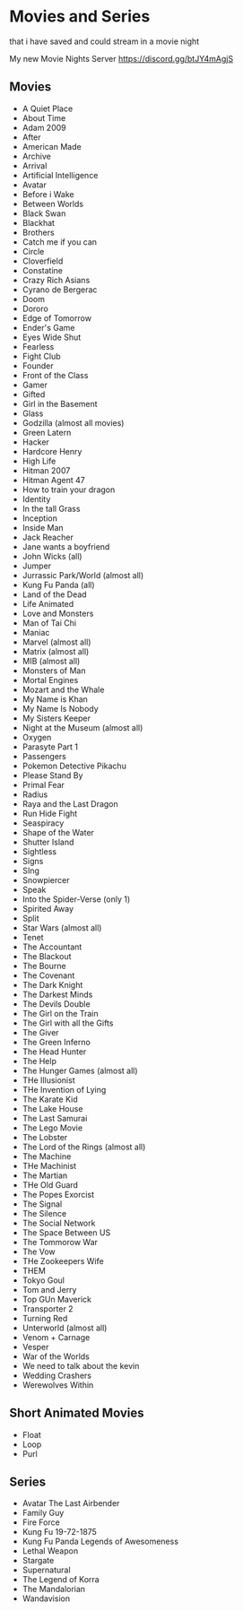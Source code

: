 # Movies and Series
that i have saved and could stream in a movie night

My new Movie Nights Server https://discord.gg/btJY4mAgjS
## Movies
- A Quiet Place
- About Time
- Adam 2009
- After
- American Made
- Archive
- Arrival
- Artificial Intelligence
- Avatar
- Before i Wake
- Between Worlds
- Black Swan
- Blackhat
- Brothers
- Catch me if you can
- Circle
- Cloverfield
- Constatine
- Crazy Rich Asians
- Cyrano de Bergerac
- Doom
- Dororo
- Edge of Tomorrow
- Ender's Game
- Eyes Wide Shut
- Fearless
- Fight Club
- Founder
- Front of the Class
- Gamer
- Gifted
- Girl in the Basement
- Glass
- Godzilla (almost all movies)
- Green Latern
- Hacker
- Hardcore Henry
- High Life
- Hitman 2007
- Hitman Agent 47
- How to train your dragon
- Identity
- In the tall Grass
- Inception
- Inside Man
- Jack Reacher
- Jane wants a boyfriend
- John Wicks (all)
- Jumper
- Jurrassic Park/World (almost all)
- Kung Fu Panda (all)
- Land of the Dead
- Life Animated
- Love and Monsters
- Man of Tai Chi
- Maniac
- Marvel (almost all)
- Matrix (almost all)
- MIB (almost all)
- Monsters of Man
- Mortal Engines
- Mozart and the Whale
- My Name is Khan
- My Name Is Nobody
- My Sisters Keeper
- Night at the Museum (almost all)
- Oxygen
- Parasyte Part 1
- Passengers
- Pokemon Detective Pikachu
- Please Stand By
- Primal Fear
- Radius
- Raya and the Last Dragon
- Run Hide Fight
- Seaspiracy
- Shape of the Water
- Shutter Island
- Sightless
- Signs
- SIng
- Snowpiercer
- Speak
- Into the Spider-Verse (only 1)
- Spirited Away
- Split
- Star Wars (almost all)
- Tenet
- The Accountant
- The Blackout
- The Bourne
- The Covenant
- The Dark Knight
- The Darkest Minds
- The Devils Double
- The Girl on the Train
- The Girl with all the Gifts
- The Giver
- The Green Inferno
- The Head Hunter
- The Help
- The Hunger Games (almost all)
- THe Illusionist
- THe Invention of Lying
- The Karate Kid
- The Lake House
- The Last Samurai
- The Lego Movie
- The Lobster
- The Lord of the Rings (almost all)
- The Machine
- THe Machinist
- The Martian
- THe Old Guard
- The Popes Exorcist
- The Signal
- The Silence
- The Social Network
- The Space Between US
- The Tommorow War
- The Vow
- THe Zookeepers Wife
- THEM
- Tokyo Goul
- Tom and Jerry
- Top GUn Maverick
- Transporter 2
- Turning Red
- Unterworld (almost all)
- Venom + Carnage
- Vesper
- War of the Worlds
- We need to talk about the kevin
- Wedding Crashers
- Werewolves Within

## Short Animated Movies
- Float
- Loop
- Purl

## Series
- Avatar The Last Airbender
- Family Guy
- Fire Force 
- Kung Fu 19-72-1875
- Kung Fu Panda Legends of Awesomeness
- Lethal Weapon
- Stargate
- Supernatural
- The Legend of Korra
- The Mandalorian
- Wandavision
